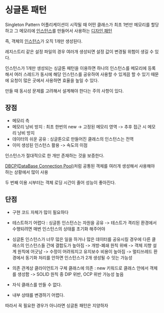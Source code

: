 # 싱글톤 패턴
Singleton Pattern
어플리케이션이 시작될 때 어떤 클래스가 최초 1번만 메모리를 할당하고 그 메모리에 [인스턴스](Instance)를 만들어서 사용하는 [디자인 패턴](Design_Pattern.md)

즉, 객체의 [인스턴스](Instance.md)가 오직 1개만 생성된다.

레지스트리 같은 설정 파일의 경우 여러개 생성되면 설정 값이 변경될 위험이 생길 수 있다.

인스턴스가 1개만 생성되는 싱글톤 패턴을 이용하면 하나의 인스턴스를 메모리에 등록해서 여러 스레드가 동시에 해당 인스턴스를 공유하여 사용할 수 있게끔 할 수 있기 때문에 요청이 많은 곳에서 사용하면 효율을 높일 수 있다.

만들 때 동시성 문제를 고려해서 설계해야 한다는 주의 사항이 있다.

## 장점
- 메모리 측
- 메모리 낭비 방지 : 최초 한번의 new -> 고정된 메모리 영역 -> 추후 접근 시 메모리 낭비 방지
- 데이터의 쉬운 공유 : 싱글톤으로 만들어진 클래스의 인스턴스는 전역
- 이미 생성된 인스턴스 활용 -> 속도의 이점

인스턴스가 절대적으로 한 개만 존재하는 것을 보증한다.

[DBCP(DataBase Connection Pool)](DBCP.md)처럼 공통된 객체를 여러개 생성해서 사용해야 하는 상황에서 많이 사용

두 번째 이용 시부터는 객체 로딩 시간이 줄어 성능이 좋아진다.

## 단점
- 구현 코드 자체가 많이 필요하다
- 테스트하기 어렵다 : 싱글톤 인스턴스는 자원을 공유 -> 테스트가 격리된 환경에서 수행되려면 매번 인스턴스의 상태를 초기화 해주어야

- 싱글톤 인스턴스가 너무 많은 일을 하거나 많은 데이터를 공유시킬 경우에 다른 클래스의 인스턴스들 간에 결합도가 높아짐
	-> 개방-폐쇄 원칙 위배
	-> 객체 지향 설계 원칙에 어긋남
	-> 수정이 어려워지고 유지보수 비용이 높아짐
	-> 멀티쓰레드 환경에서 동기화 처리를 안하면 인스턴스가 2개 생성될 수 잇는 가능성

- 의존 관계상 클라이언트가 구체 클래스에 의존 : new 키워드로 클래스 안에서 객체를 생성함 -> SOLID 원칙 중 DIP 위반, OCP 위반 가능성 높음

- 자식 클래스를 만들 수 없다.
- 내부 상태를 변경하기 어렵다.

따라서 꼭 필요한 경우가 아니라면 싱글톤 패턴은 지양하자